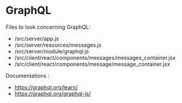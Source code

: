 # GraphQL

Files to look concerning GraphQL:

- /src/server/app.js
- /src/server/resources/messages.js
- /src/server/module/graphql.js
- /src/client/react/components/messages/messages_container.jsx
- /src/client/react/components/message/message_container.jsx

Documentations :
- https://graphql.org/learn/
- https://graphql.org/graphql-js/ 
